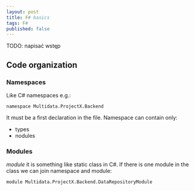 ```yaml
---
layout: post
title: F# basics
tags: F#
published: false
---
```


TODO: napisać wstęp

<!-- more -->

## Code organization

### Namespaces

Like C# namespaces e.g.:

```F#
namespace Multidata.ProjectX.Backend
```

It must be a first declaration in the file. Namespace can contain only:

* types
* nodules

### Modules

*module* it is something like static class in C#. If there is one module in the class we can join namespace and module:

```F#
module Multidata.ProjectX.Backend.DataRepositoryModule
```


